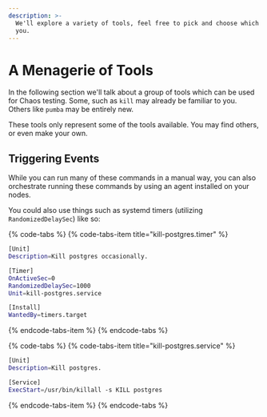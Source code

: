 ```yaml
---
description: >-
  We'll explore a variety of tools, feel free to pick and choose which interest
  you.
---
```


# A Menagerie of Tools

In the following section we'll talk about a group of tools which can be used for Chaos testing. Some, such as `kill` may already be familiar to you. Others like `pumba` may be entirely new.

These tools only represent some of the tools available. You may find others, or even make your own.

## Triggering Events

While you can run many of these commands in a manual way, you can also orchestrate running these commands by using an agent installed on your nodes.

You could also use things such as systemd timers \(utilizing `RandomizedDelaySec`\) like so:

{% code-tabs %}
{% code-tabs-item title="kill-postgres.timer" %}
```bash
[Unit]
Description=Kill postgres occasionally.

[Timer]
OnActiveSec=0
RandomizedDelaySec=1000
Unit=kill-postgres.service

[Install]
WantedBy=timers.target
```
{% endcode-tabs-item %}
{% endcode-tabs %}

{% code-tabs %}
{% code-tabs-item title="kill-postgres.service" %}
```bash
[Unit]
Description=Kill postgres.

[Service]
ExecStart=/usr/bin/killall -s KILL postgres
```
{% endcode-tabs-item %}
{% endcode-tabs %}



